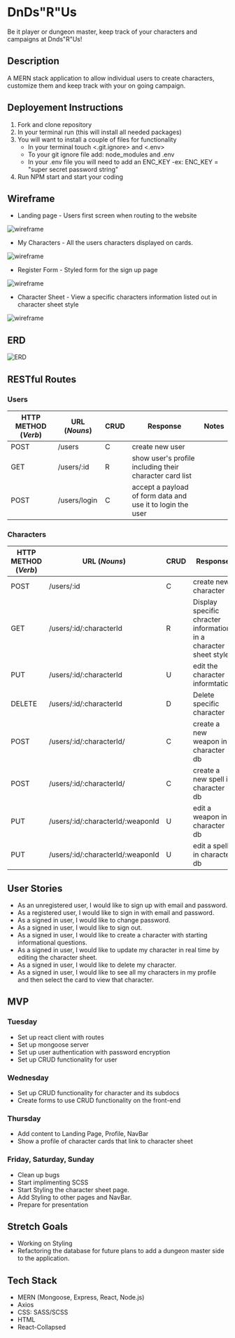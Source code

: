 # DnDs"R"Us

Be it player or dungeon master, keep track of your characters and campaigns at Dnds"R"Us!

## Description

A MERN stack application to allow individual users to create characters, customize them and keep track with your on going campaign.

## Deployement Instructions
1. Fork and clone repository 
2. In your terminal run <npm install>  (this will install all needed packages)
3. You will want to install a couple of files for functionality
    - In  your terminal touch <.git.ignore> and <.env>
    - To your git ignore file add: node_modules and .env
    - In your .env file you will need to add an ENC_KEY
        -ex: ENC_KEY = "super secret password string"
4. Run NPM start and start your coding 

## Wireframe

- Landing page - Users first screen when routing to the website

![wireframe](/public/landing%20page.JPG)

- My Characters - All the users characters displayed on cards.

![wireframe](/public/my%20characters%20screen.JPG)

- Register Form - Styled form for the sign up page

![wireframe](/public/register%20page.JPG)

- Character Sheet - View a specific characters information listed out in character sheet style

![wireframe](/public/Character%20Sheet.JPG)

## ERD

![ERD](/public/ERD.JPG)

## RESTful Routes

### Users

| HTTP METHOD (_Verb_) | URL (_Nouns_) | CRUD | Response                                                   | Notes |
| -------------------- | ------------- | ---- | ---------------------------------------------------------- | ----- |
| POST                 | /users        | C    | create new user                                            |       |
| GET                  | /users/:id    | R    | show user's profile including their character card list    |       |
| POST                 | /users/login  | C    | accept a payload of form data and use it to login the user |       |

### Characters

| HTTP METHOD (_Verb_) | URL (_Nouns_)                     | CRUD | Response                                                         | Notes |
| -------------------- | --------------------------------- | ---- | ---------------------------------------------------------------- | ----- |
| POST                 | /users/:id                        | C    | create new character                                             |       |
| GET                  | /users/:id/:characterId           | R    | Display specific chracter information in a character sheet style |       |
| PUT                  | /users/:id/:characterId           | U    | edit the character informtation                                  |       |
| DELETE               | /users/:id/:characterId           | D    | Delete specific character                                        |       |
| POST                 | /users/:id/:characterId/          | C    | create a new weapon in character db                              |       |
| POST                 | /users/:id/:characterId/          | C    | create a new spell in character db                               |       |
| PUT                  | /users/:id/:characterId/:weaponId | U    | edit a weapon in character db                                    |       |
| PUT                  | /users/:id/:characterId/:weaponId | U    | edit a spell in character db                                     |       |

## User Stories

- As an unregistered user, I would like to sign up with email and password.
- As a registered user, I would like to sign in with email and password.
- As a signed in user, I would like to change password.
- As a signed in user, I would like to sign out.
- As a signed in user, I would like to create a character with starting informational questions.
- As a signed in user, I would like to update my character in real time by editing the character sheet.
- As a signed in user, I would like to delete my character.
- As a signed in user, I would like to see all my characters in my profile and then select the card to view that character.

## MVP

### Tuesday

- Set up react client with routes
- Set up mongoose server
- Set up user authentication with password encryption
- Set up CRUD functionality for user

### Wednesday

- Set up CRUD functionality for character and its subdocs
- Create forms to use CRUD functionality on the front-end

### Thursday

- Add content to Landing Page, Profile, NavBar
- Show a profile of character cards that link to character sheet

### Friday, Saturday, Sunday

- Clean up bugs
- Start implimenting SCSS
- Start Styling the character sheet page.
- Add Styling to other pages and NavBar.
- Prepare for presentation

## Stretch Goals

- Working on Styling
- Refactoring the database for future plans to add a dungeon master side to the application.

## Tech Stack

- MERN (Mongoose, Express, React, Node.js)
- Axios
- CSS: SASS/SCSS
- HTML
- React-Collapsed
